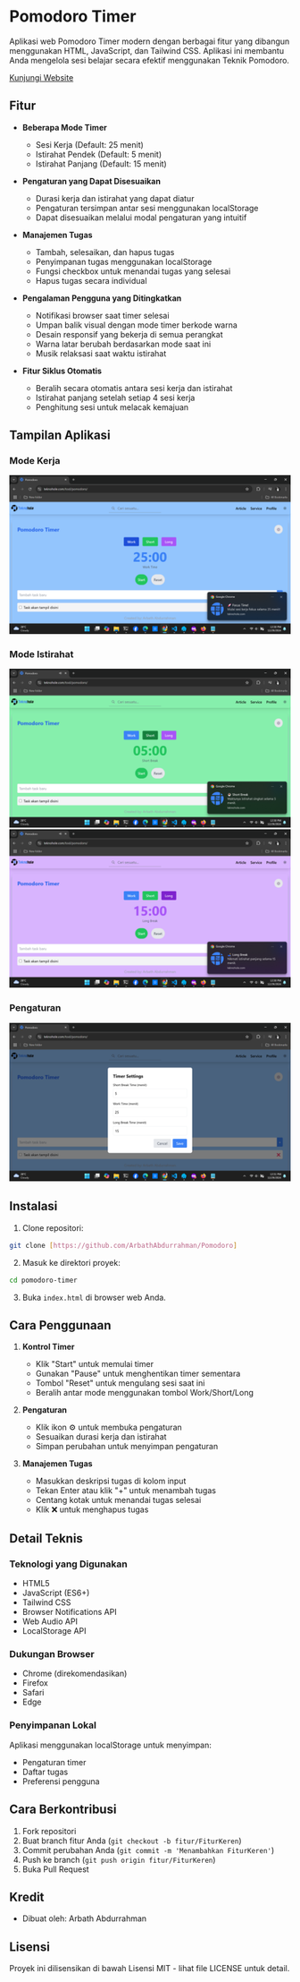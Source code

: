 # Pomodoro Timer

Aplikasi web Pomodoro Timer modern dengan berbagai fitur yang dibangun menggunakan HTML, JavaScript, dan Tailwind CSS. Aplikasi ini membantu Anda mengelola sesi belajar secara efektif menggunakan Teknik Pomodoro.

[Kunjungi Website](https://teknohole.com/tool/pomodoro/)

## Fitur

- **Beberapa Mode Timer**
  - Sesi Kerja (Default: 25 menit)
  - Istirahat Pendek (Default: 5 menit)
  - Istirahat Panjang (Default: 15 menit)

- **Pengaturan yang Dapat Disesuaikan**
  - Durasi kerja dan istirahat yang dapat diatur
  - Pengaturan tersimpan antar sesi menggunakan localStorage
  - Dapat disesuaikan melalui modal pengaturan yang intuitif

- **Manajemen Tugas**
  - Tambah, selesaikan, dan hapus tugas
  - Penyimpanan tugas menggunakan localStorage
  - Fungsi checkbox untuk menandai tugas yang selesai
  - Hapus tugas secara individual

- **Pengalaman Pengguna yang Ditingkatkan**
  - Notifikasi browser saat timer selesai
  - Umpan balik visual dengan mode timer berkode warna
  - Desain responsif yang bekerja di semua perangkat
  - Warna latar berubah berdasarkan mode saat ini
  - Musik relaksasi saat waktu istirahat

- **Fitur Siklus Otomatis**
  - Beralih secara otomatis antara sesi kerja dan istirahat
  - Istirahat panjang setelah setiap 4 sesi kerja
  - Penghitung sesi untuk melacak kemajuan

## Tampilan Aplikasi

### Mode Kerja
![Mode Kerja](work.png)

### Mode Istirahat
![Mode Istirahat Pendek](short.png)
![Mode Istirahat Panjang](long.png)

### Pengaturan
![Pengaturan](setting.png)


## Instalasi

1. Clone repositori:
```bash
git clone [https://github.com/ArbathAbdurrahman/Pomodoro]
```

2. Masuk ke direktori proyek:
```bash
cd pomodoro-timer
```

3. Buka `index.html` di browser web Anda.

## Cara Penggunaan

1. **Kontrol Timer**
   - Klik "Start" untuk memulai timer
   - Gunakan "Pause" untuk menghentikan timer sementara
   - Tombol "Reset" untuk mengulang sesi saat ini
   - Beralih antar mode menggunakan tombol Work/Short/Long

2. **Pengaturan**
   - Klik ikon ⚙️ untuk membuka pengaturan
   - Sesuaikan durasi kerja dan istirahat
   - Simpan perubahan untuk menyimpan pengaturan

3. **Manajemen Tugas**
   - Masukkan deskripsi tugas di kolom input
   - Tekan Enter atau klik "+" untuk menambah tugas
   - Centang kotak untuk menandai tugas selesai
   - Klik ❌ untuk menghapus tugas

## Detail Teknis

### Teknologi yang Digunakan
- HTML5
- JavaScript (ES6+)
- Tailwind CSS
- Browser Notifications API
- Web Audio API
- LocalStorage API

### Dukungan Browser
- Chrome (direkomendasikan)
- Firefox
- Safari
- Edge

### Penyimpanan Lokal
Aplikasi menggunakan localStorage untuk menyimpan:
- Pengaturan timer
- Daftar tugas
- Preferensi pengguna

## Cara Berkontribusi

1. Fork repositori
2. Buat branch fitur Anda (`git checkout -b fitur/FiturKeren`)
3. Commit perubahan Anda (`git commit -m 'Menambahkan FiturKeren'`)
4. Push ke branch (`git push origin fitur/FiturKeren`)
5. Buka Pull Request

## Kredit

- Dibuat oleh: Arbath Abdurrahman

## Lisensi

Proyek ini dilisensikan di bawah Lisensi MIT - lihat file LICENSE untuk detail.
